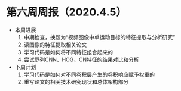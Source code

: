 # 第六周周报（2020.4.5）

- 本周进展
  1. 中期检查，换题为“视频图像中单运动目标的特征提取与分析研究”
  2. 读图像的特征提取相关论文
  3. 学习代码是如何将不同特征组合起来的
  4. 尝试罗列CNN、HOG、CN特征的结果对比和分析
- 下周计划
  1. 学习代码是如何对不同卷积层产生的卷积响应赋予权重的
  2. 重写论文的相关技术研究现状和总体架构部分

